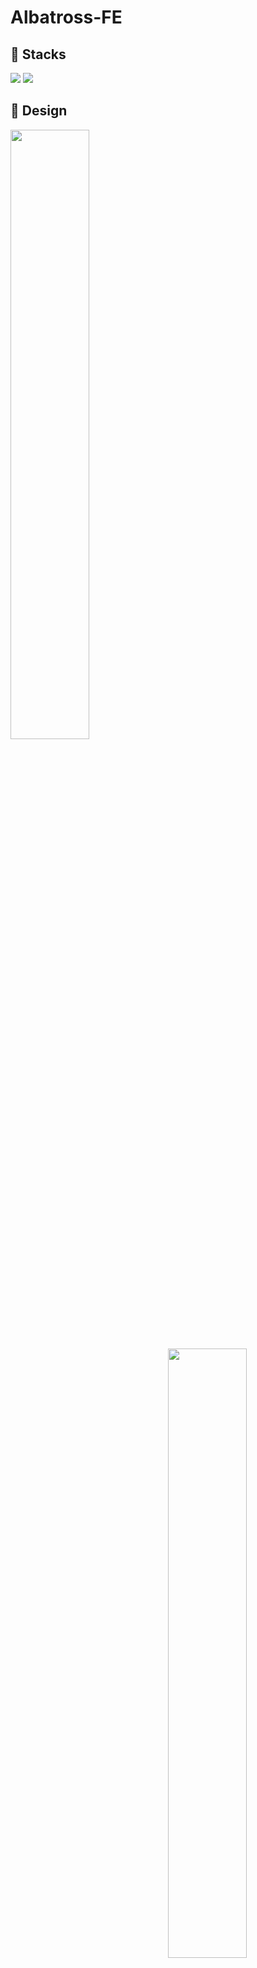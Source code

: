 # Albatross-FE

## 📌 Stacks

<img src="https://img.shields.io/badge/ReactNative-FE2E2E?style=flat-square&logo=React&logoColor=white"/></a>
<img src="https://img.shields.io/badge/JavaScript-F7D358?style=flat-square&logo=JavaScript&logoColor=white"/></a>

## 📌 Design

<img src = "https://user-images.githubusercontent.com/65931227/150703538-d9b38b40-1ba7-45c8-88f3-78ed399952db.png" width="50%" align="left">

<img src = "https://user-images.githubusercontent.com/65931227/150703545-913b8cde-1006-4b68-9579-f1db8c511d5d.png" width="50%" align="right">

<img src = "https://user-images.githubusercontent.com/65931227/150703554-e51fddf1-b59a-4c56-b242-b8a588bffe06.png" width="50%">
